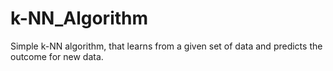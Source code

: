 # k-NN_Algorithm
Simple k-NN algorithm, that learns from a given set of data and predicts the outcome for new data.
